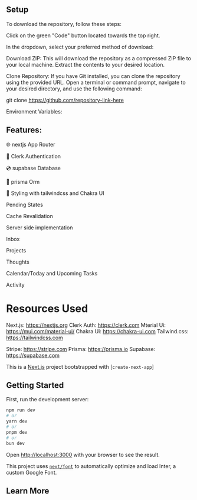## Setup

To download the repository, follow these steps:

Click on the green "Code" button located towards the top right.

In the dropdown, select your preferred method of download:

Download ZIP: This will download the repository as a compressed ZIP file to your local machine. Extract the contents to your desired location.

Clone Repository: If you have Git installed, you can clone the repository using the provided URL. Open a terminal or command prompt, navigate to your desired directory, and use the following command:

git clone https://github.com/repository-link-here

Environment Variables:




## Features:

🌐 nextjs App Router

🔐 Clerk Authentication

💿 supabase Database

💨 prisma Orm

🎨 Styling with tailwindcss and Chakra UI

<!-- ✅ Change the color scheme to your liking -->

Pending States

Cache Revalidation

Server side implementation

Inbox

Projects

Thoughts

Calendar/Today and Upcoming Tasks

Activity


# Resources Used

Next.js: https://nextjs.org
Clerk Auth: https://clerk.com
Mterial Ui: https://mui.com/material-ui/
Chakra Ui: https://chakra-ui.com
Tailwind.css: https://tailwindcss.com
<!-- Shadcn/UI: https://ui.shadcn.com -->
Stripe: https://stripe.com
Prisma: https://prisma.io
Supabase: https://supabase.com

This is a [Next.js](https://nextjs.org/) project bootstrapped with [`create-next-app`]

## Getting Started

First, run the development server:

```bash
npm run dev
# or
yarn dev
# or
pnpm dev
# or
bun dev
```

Open [http://localhost:3000](http://localhost:3000) with your browser to see the result.

This project uses [`next/font`](https://nextjs.org/docs/basic-features/font-optimization) to automatically optimize and load Inter, a custom Google Font.

## Learn More

